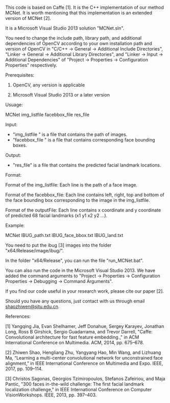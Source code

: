 This code is based on Caffe [1]. It is the C++ implementation of our method MCNet. It is worth mentioning that this implementation is an extended version of MCNet [2].

It is a Microsoft Visual Studio 2013 solution "MCNet.sln". 

You need to change the include path, library path, and additional dependencies of OpenCV according to your own installation path and version of OpenCV in "C/C++ -> General -> Additional Include Directories", "Linker -> General -> Additional Library Directories", and "Linker -> Input -> Additional Dependencies" of "Project -> Properties -> Configuration Properties" respectively.


Prerequisites:

1. OpenCV, any version is applicable

2. Microsoft Visual Studio 2013 or a later version 


Usuage:

MCNet img_listfile facebbox_file res_file

Input:
- "img_listfile " is a file that contains the path of images. 
- "facebbox_file " is a file that contains corresponding face bounding boxes.

Output:
- "res_file" is a file that contains the predicted facial landmark locations.


Format:

Format of the img_listfile:
Each line is the path of a face image.

Format of the facebbox_file:
Each line contains left, right, top and bottom of the face bounding box corresponding to the image in the img_listfile.

Format of the outputFile:
Each line contains x coordinate and y coordinate of predicted 68 facial landmarks (x1 y1 x2 y2 ...).


Example:

MCNet IBUG_path.txt IBUG_face_bbox.txt IBUG_land.txt

You need to put the ibug [3] images into the folder "x64/Release/image/ibug/".

In the folder "x64/Release", you can run the file "run_MCNet.bat".

You can also run the code in the Microsoft Visual Studio 2013. We have added the command arguments to "Project -> Properties -> Configuration Properties -> Debugging -> Command Arguments".

If you find our code useful in your research work, please cite our paper [2].

Should you have any questions, just contact with us through email shaozhiwen@sjtu.edu.cn.


References:

[1] Yangqing Jia, Evan Shelhamer, Jeff Donahue, Sergey Karayev, Jonathan Long, Ross B Girshick, Sergio Guadarrama, and Trevor Darrell, "Caffe: Convolutional architecture for fast feature embedding.," in ACM International Conference on Multimedia. ACM, 2014, pp. 675–678.

[2] Zhiwen Shao, Hengliang Zhu, Yangyang  Hao, Min  Wang, and Lizhuang Ma, “Learning a multi-center convolutional network for unconstrained face alignment,” in IEEE International Conference on Multimedia and Expo. IEEE, 2017, pp. 109–114.

[3] Christos Sagonas, Georgios Tzimiropoulos, Stefanos Zafeiriou, and Maja Pantic, "300 faces in-the-wild challenge: The first facial landmark localization challenge," in IEEE International Conference on Computer VisionWorkshops. IEEE, 2013, pp. 397–403.
